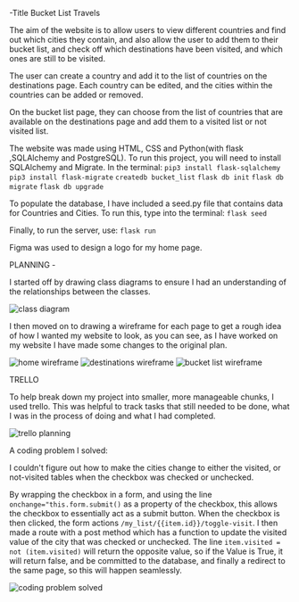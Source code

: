 -Title Bucket List Travels

The aim of the website is to allow users to view different countries and find out which cities they contain, and also allow the user to add them to their bucket list, and check off which destinations have been visited, and which ones are still to be visited.

The user can create a country and add it to the list of countries on the destinations page. Each country can be edited, and the cities within the countries can be added or removed.

On the bucket list page, they can choose from the list of countries that are available on the destinations page and add them to a visited list or not visited list.




The website was made using HTML, CSS and Python(with flask ,SQLAlchemy and PostgreSQL).
To run this project, you will need to install SQLAlchemy and Migrate.
In the terminal:
```pip3 install flask-sqlalchemy```
```pip3 install flask-migrate```
```createdb bucket_list```
```flask db init```
```flask db migrate```
```flask db upgrade```

To populate the database, I have included a seed.py file that contains data for Countries and Cities. To run this, type into the terminal:
```flask seed```

Finally, to run the server, use:
```flask run```


Figma was used to design a logo for my home page.


PLANNING -

I started off by drawing class diagrams to ensure I had an understanding of the relationships between the classes.

![class diagram](/static/images/class_diagrams.jpg)

I then moved on to drawing a wireframe for each page to get a rough idea of how I wanted my website to look, as you can see, as I have worked on my website I have made some changes to the original plan.

![home wireframe](/static/images/home_wireframe.jpg)
![destinations wireframe](/static/images/destinations_wireframe.jpg)
![bucket list wireframe](/static/images/bucket_list_wireframe.jpg)

TRELLO

To help break down my project into smaller, more manageable chunks, I used trello. This was helpful to track tasks that still needed to be done, what I was in the process of doing and what I had completed.

![trello planning](/static/images/trello.png)




A coding problem I solved:

I couldn't figure out how to make the cities change to either the visited, or not-visited tables when the checkbox was checked or unchecked.

By wrapping the checkbox in a form, and using the line 
```onchange="this.form.submit()``` as a property of the checkbox,
this allows the checkbox to essentially act as a submit button.
When the checkbox is then clicked, the form actions ```/my_list/{{item.id}}/toggle-visit```.
I then made a route with a post method which has a function to update the visited value of the city that was checked or unchecked.
The line ```item.visited = not (item.visited)``` will return the opposite value, so if the Value is True, it will return false, and be committed to the database, and finally a redirect to the same page, so this will happen seamlessly.

![coding problem solved](/static/images/coding_problem_solved.png)




